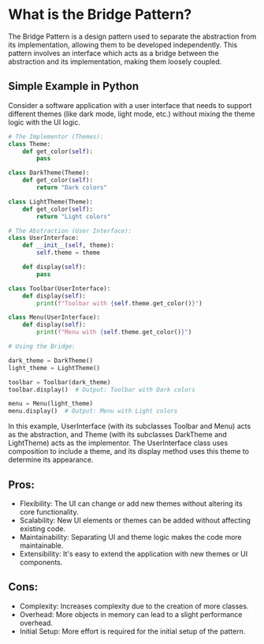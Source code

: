 # What is the Bridge Pattern?

The Bridge Pattern is a design pattern used to separate the abstraction from its implementation, allowing them to be developed independently. This pattern involves an interface which acts as a bridge between the abstraction and its implementation, making them loosely coupled.

## Simple Example in Python

Consider a software application with a user interface that needs to support different themes (like dark mode, light mode, etc.) without mixing the theme logic with the UI logic.

```python
# The Implementor (Themes):
class Theme:
    def get_color(self):
        pass

class DarkTheme(Theme):
    def get_color(self):
        return "Dark colors"

class LightTheme(Theme):
    def get_color(self):
        return "Light colors"

# The Abstraction (User Interface):
class UserInterface:
    def __init__(self, theme):
        self.theme = theme

    def display(self):
        pass

class Toolbar(UserInterface):
    def display(self):
        print(f"Toolbar with {self.theme.get_color()}")

class Menu(UserInterface):
    def display(self):
        print(f"Menu with {self.theme.get_color()}")

# Using the Bridge:

dark_theme = DarkTheme()
light_theme = LightTheme()

toolbar = Toolbar(dark_theme)
toolbar.display()  # Output: Toolbar with Dark colors

menu = Menu(light_theme)
menu.display()  # Output: Menu with Light colors
```

In this example, UserInterface (with its subclasses Toolbar and Menu) acts as the abstraction, and Theme (with its subclasses DarkTheme and LightTheme) acts as the implementor. The UserInterface class uses composition to include a theme, and its display method uses this theme to determine its appearance.

## Pros:

- Flexibility: The UI can change or add new themes without altering its core functionality.
- Scalability: New UI elements or themes can be added without affecting existing code.
- Maintainability: Separating UI and theme logic makes the code more maintainable.
- Extensibility: It's easy to extend the application with new themes or UI components.

## Cons:

- Complexity: Increases complexity due to the creation of more classes.
- Overhead: More objects in memory can lead to a slight performance overhead.
- Initial Setup: More effort is required for the initial setup of the pattern.
